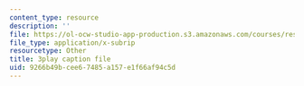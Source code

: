 ```yaml
---
content_type: resource
description: ''
file: https://ol-ocw-studio-app-production.s3.amazonaws.com/courses/res-6-012-introduction-to-probability-spring-2018/9266b49bcee67485a157e1f66af94c5d_1uW3qMFA9Ho.srt
file_type: application/x-subrip
resourcetype: Other
title: 3play caption file
uid: 9266b49b-cee6-7485-a157-e1f66af94c5d
---
```

